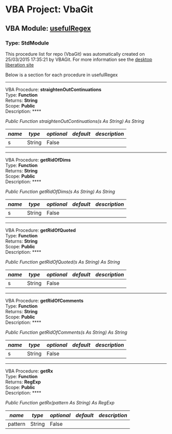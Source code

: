 # VBA Project: **VbaGit**
## VBA Module: **[usefulRegex](/libraries/usefulRegex.vba "source is here")**
### Type: StdModule  

This procedure list for repo (VbaGit) was automatically created on 25/03/2015 17:35:21 by VBAGit.
For more information see the [desktop liberation site](http://ramblings.mcpher.com/Home/excelquirks/drivesdk/gettinggithubready "desktop liberation")

Below is a section for each procedure in usefulRegex

---
VBA Procedure: **straightenOutContinuations**  
Type: **Function**  
Returns: **String**  
Scope: **Public**  
Description: ****  

*Public Function straightenOutContinuations(s As String) As String*  

*name*|*type*|*optional*|*default*|*description*
---|---|---|---|---
s|String|False||


---
VBA Procedure: **getRidOfDims**  
Type: **Function**  
Returns: **String**  
Scope: **Public**  
Description: ****  

*Public Function getRidOfDims(s As String) As String*  

*name*|*type*|*optional*|*default*|*description*
---|---|---|---|---
s|String|False||


---
VBA Procedure: **getRidOfQuoted**  
Type: **Function**  
Returns: **String**  
Scope: **Public**  
Description: ****  

*Public Function getRidOfQuoted(s As String) As String*  

*name*|*type*|*optional*|*default*|*description*
---|---|---|---|---
s|String|False||


---
VBA Procedure: **getRidOfComments**  
Type: **Function**  
Returns: **String**  
Scope: **Public**  
Description: ****  

*Public Function getRidOfComments(s As String) As String*  

*name*|*type*|*optional*|*default*|*description*
---|---|---|---|---
s|String|False||


---
VBA Procedure: **getRx**  
Type: **Function**  
Returns: **RegExp**  
Scope: **Public**  
Description: ****  

*Public Function getRx(pattern As String) As RegExp*  

*name*|*type*|*optional*|*default*|*description*
---|---|---|---|---
pattern|String|False||
